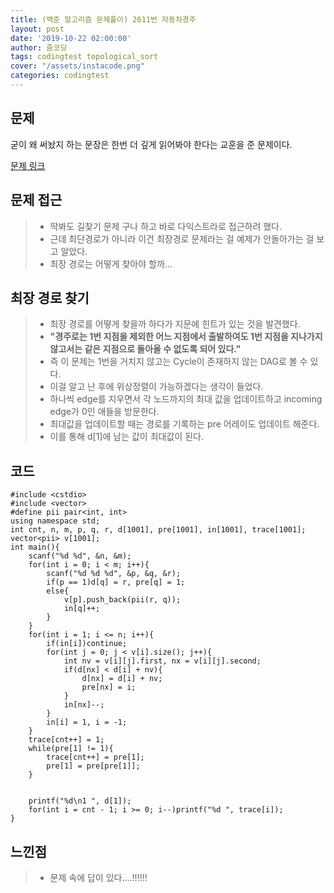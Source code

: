 ```yaml
---
title: (백준 알고리즘 문제풀이) 2611번 자동차경주
layout: post
date: '2019-10-22 02:00:00'
author: 줌코딩
tags: codingtest topological_sort
cover: "/assets/instacode.png"
categories: codingtest
---
```


## 문제

굳이 왜 써놨지 하는 문장은 한번 더 깊게 읽어봐야 한다는 교훈을 준 문제이다.

[문제 링크](https://www.acmicpc.net/problem/2611)

## 문제 접근

>* 딱봐도 길찾기 문제 구나 하고 바로 다익스트라로 접근하려 했다.
>* 근데 최단경로가 아니라 이건 최장경로 문제라는 걸 예제가 안돌아가는 걸 보고 알았다.
>* 최장 경로는 어떻게 찾아야 할까...

## 최장 경로 찾기

>* 최장 경로를 어떻게 찾을까 하다가 지문에 힌트가 있는 것을 발견했다.
>* **"경주로는 1번 지점을 제외한 어느 지점에서 출발하여도 1번 지점을 지나가지 않고서는 같은 지점으로 돌아올 수 없도록 되어 있다."**
>* 즉 이 문제는 1번을 거치지 않고는 Cycle이 존재하지 않는 DAG로 볼 수 있다.
>* 이걸 알고 난 후에 위상정렬이 가능하겠다는 생각이 들었다.
>* 하나씩 edge를 지우면서 각 노드까지의 최대 값을 업데이트하고 incoming edge가 0인 애들을 방문한다.
>* 최대값을 업데이트할 때는 경로를 기록하는 pre 어레이도 업데이트 해준다.
>* 이를 통해 d[1]에 남는 값이 최대값이 된다.

## 코드

    #include <cstdio>
    #include <vector>
    #define pii pair<int, int>
    using namespace std;
    int cnt, n, m, p, q, r, d[1001], pre[1001], in[1001], trace[1001];
    vector<pii> v[1001];
    int main(){
        scanf("%d %d", &n, &m);
        for(int i = 0; i < m; i++){
            scanf("%d %d %d", &p, &q, &r);
            if(p == 1)d[q] = r, pre[q] = 1;
            else{
                v[p].push_back(pii(r, q));
                in[q]++;
            }
        }
        for(int i = 1; i <= n; i++){
            if(in[i])continue;
            for(int j = 0; j < v[i].size(); j++){
                int nv = v[i][j].first, nx = v[i][j].second;
                if(d[nx] < d[i] + nv){
                    d[nx] = d[i] + nv;
                    pre[nx] = i;
                }
                in[nx]--;
            }
            in[i] = 1, i = -1;
        }
        trace[cnt++] = 1;
        while(pre[1] != 1){
            trace[cnt++] = pre[1];
            pre[1] = pre[pre[1]];
        }
        

        printf("%d\n1 ", d[1]); 
        for(int i = cnt - 1; i >= 0; i--)printf("%d ", trace[i]);
    }

## 느낀점

>* 문제 속에 답이 있다....!!!!!!
